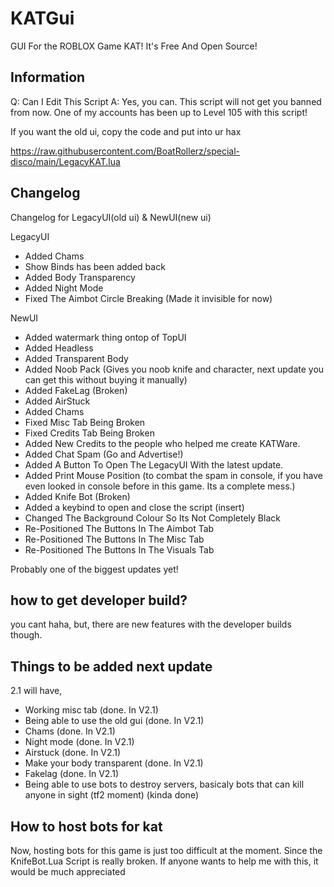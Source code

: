 # KATGui
GUI For the ROBLOX Game KAT! It's Free And Open Source!

## Information
Q: Can I Edit This Script A: Yes, you can.
This script will not get you banned from now.
One of my accounts has been up to Level 105 with this script!

If you want the old ui, copy the code and put into ur hax

https://raw.githubusercontent.com/BoatRollerz/special-disco/main/LegacyKAT.lua

## Changelog
Changelog for LegacyUI(old ui) & NewUI(new ui)

LegacyUI
* Added Chams
* Show Binds has been added back
* Added Body Transparency
* Added Night Mode
* Fixed The Aimbot Circle Breaking (Made it invisible for now)

NewUI
* Added watermark thing ontop of TopUI
* Added Headless
* Added Transparent Body
* Added Noob Pack (Gives you noob knife and character, next update you can get this without buying it manually)
* Added FakeLag (Broken)
* Added AirStuck
* Added Chams
* Fixed Misc Tab Being Broken
* Fixed Credits Tab Being Broken
* Added New Credits to the people who helped me create KATWare.
* Added Chat Spam (Go and Advertise!)
* Added A Button To Open The LegacyUI With the latest update.
* Added Print Mouse Position (to combat the spam in console, if you have even looked in console before in this game. Its a complete mess.)
* Added Knife Bot (Broken)
* Added a keybind to open and close the script (insert)
* Changed The Background Colour So Its Not Completely Black
* Re-Positioned The Buttons In The Aimbot Tab
* Re-Positioned The Buttons In The Misc Tab
* Re-Positioned The Buttons In The Visuals Tab

Probably one of the biggest updates yet!

## how to get developer build?

you cant haha, but, there are new features with the developer builds though.

## Things to be added next update

2.1 will have,

* Working misc tab (done. In V2.1)
* Being able to use the old gui (done. In V2.1)
* Chams (done. In V2.1)
* Night mode (done. In V2.1)
* Airstuck (done. In V2.1)
* Make your body transparent (done. In V2.1)
* Fakelag (done. In V2.1)
* Being able to use bots to destroy servers, basicaly bots that can kill anyone in sight (tf2 moment) (kinda done)

## How to host bots for kat

Now, hosting bots for this game is just too difficult at the moment.
Since the KnifeBot.Lua   Script is really broken.
If anyone wants to help me with this, it would be much appreciated
